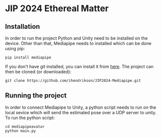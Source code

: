 # JIP 2024 Ethereal Matter

## Installation
In order to run the project Python and Unity need to be installed on the device. Other than that, Mediapipe needs to installed which can be done using pip:
```
pip install mediapipe
```

If you don't have git installed, you can install it from [here](https://git-scm.com/downloads). The project can then be cloned (or downloaded):
```
git clone https://github.com/ihendrikson/JIP2024-Mediapipe.git
```

## Running the project
In order to connect Mediapipe to Unity, a python script needs to run on the local sevice which will send the estimated pose over a UDP server to unity.
To run the python script:
```
cd mediapipeavatar
python main.py
```
